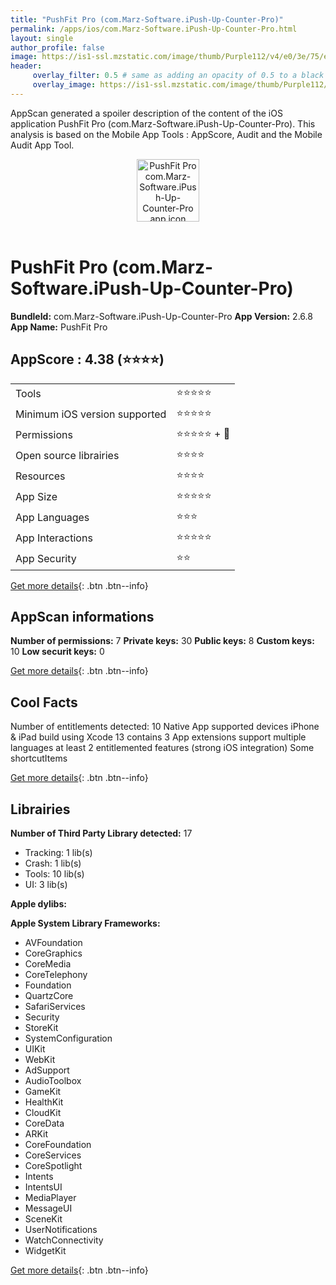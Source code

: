 ```yaml
---
title: "PushFit Pro (com.Marz-Software.iPush-Up-Counter-Pro)"
permalink: /apps/ios/com.Marz-Software.iPush-Up-Counter-Pro.html
layout: single
author_profile: false
image: https://is1-ssl.mzstatic.com/image/thumb/Purple112/v4/e0/3e/75/e03e7571-c557-7a40-19d7-0aae13edeca7/AppIcon-1-1x_U007emarketing-0-10-0-85-220.png/512x512bb.jpg
header: 
     overlay_filter: 0.5 # same as adding an opacity of 0.5 to a black background
     overlay_image: https://is1-ssl.mzstatic.com/image/thumb/Purple112/v4/e0/3e/75/e03e7571-c557-7a40-19d7-0aae13edeca7/AppIcon-1-1x_U007emarketing-0-10-0-85-220.png/512x512bb.jpg
---
```

AppScan generated a spoiler description of the content of the iOS application PushFit Pro (com.Marz-Software.iPush-Up-Counter-Pro). This analysis is based on the Mobile App Tools : AppScore, Audit and the Mobile Audit App Tool.

  
  
<div style="text-align: center;"><img src="https://is1-ssl.mzstatic.com/image/thumb/Purple112/v4/e0/3e/75/e03e7571-c557-7a40-19d7-0aae13edeca7/AppIcon-1-1x_U007emarketing-0-10-0-85-220.png/512x512bb.jpg" width="100" height="100" alt="PushFit Pro com.Marz-Software.iPush-Up-Counter-Pro app icon"></div></br>
  
# PushFit Pro (com.Marz-Software.iPush-Up-Counter-Pro)

**BundleId:** com.Marz-Software.iPush-Up-Counter-Pro
**App Version:** 2.6.8
**App Name:** PushFit Pro


## AppScore : 4.38 (⭐️⭐️⭐️⭐️) 

<table>
<tr><td> Tools </td><td> ⭐️⭐️⭐️⭐️⭐️ </td></tr>
<tr><td> Minimum iOS version supported </td><td> ⭐️⭐️⭐️⭐️⭐️ </td></tr>
<tr><td> Permissions </td><td> ⭐️⭐️⭐️⭐️⭐️ + 🌟 </td></tr>
<tr><td> Open source librairies </td><td> ⭐️⭐️⭐️⭐️ </td></tr>
<tr><td> Resources </td><td> ⭐️⭐️⭐️⭐️ </td></tr>
<tr><td> App Size </td><td> ⭐️⭐️⭐️⭐️⭐️ </td></tr>
<tr><td> App Languages </td><td> ⭐️⭐️⭐️ </td></tr>
<tr><td> App Interactions </td><td> ⭐️⭐️⭐️⭐️⭐️ </td></tr>
<tr><td> App Security </td><td> ⭐️⭐️ </td></tr>
</table>

[Get more details](/pricing.html){: .btn .btn--info}  
  
## AppScan informations 

**Number of permissions:** 7
**Private keys:** 30
**Public keys:** 8
**Custom keys:** 10
**Low securit keys:** 0
  
[Get more details](/pricing.html){: .btn .btn--info}

## Cool Facts

Number of entitlements detected: 10
Native App
supported devices iPhone & iPad
build using Xcode 13
contains 3 App extensions
support multiple languages
at least 2 entitlemented features (strong iOS integration)
Some shortcutItems 
  
[Get more details](/pricing.html){: .btn .btn--info}

## Librairies 
**Number of Third Party Library detected:** 17
- Tracking: 1 lib(s)
- Crash: 1 lib(s)
- Tools: 10 lib(s)
- UI: 3 lib(s)

**Apple dylibs:**


**Apple System Library Frameworks:**
- AVFoundation
- CoreGraphics
- CoreMedia
- CoreTelephony
- Foundation
- QuartzCore
- SafariServices
- Security
- StoreKit
- SystemConfiguration
- UIKit
- WebKit
- AdSupport
- AudioToolbox
- GameKit
- HealthKit
- CloudKit
- CoreData
- ARKit
- CoreFoundation
- CoreServices
- CoreSpotlight
- Intents
- IntentsUI
- MediaPlayer
- MessageUI
- SceneKit
- UserNotifications
- WatchConnectivity
- WidgetKit


  
[Get more details](/pricing.html){: .btn .btn--info}

